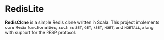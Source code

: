# RedisLite

**RedisClone** is a simple Redis clone written in Scala. This project implements core Redis functionalities, such as `SET`, `GET`, `HSET`, `HGET`, and `HGETALL`, along with support for the RESP protocol.